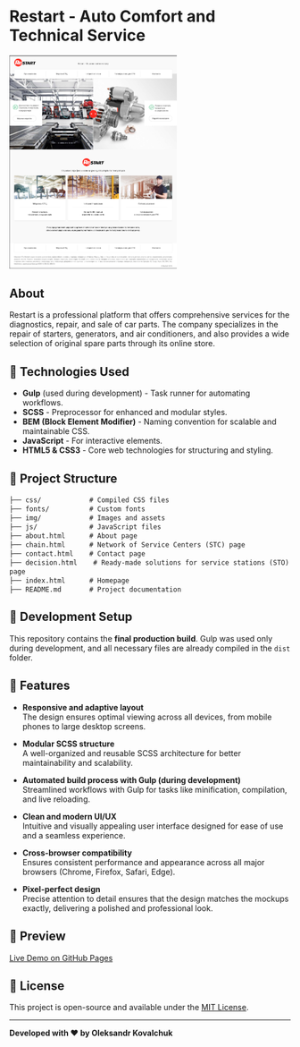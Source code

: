 # Restart - Auto Comfort and Technical Service
<img src="./img/MainPage.png" alt="Preview" width="300">

## About
Restart is a professional platform that offers comprehensive services for the diagnostics, repair, and sale of car parts. The company specializes in the repair of starters, generators, and air conditioners, and also provides a wide selection of original spare parts through its online store.

## 🚀 Technologies Used
- **Gulp** (used during development) - Task runner for automating workflows.
- **SCSS** - Preprocessor for enhanced and modular styles.
- **BEM (Block Element Modifier)** - Naming convention for scalable and maintainable CSS.
- **JavaScript** - For interactive elements.
- **HTML5 & CSS3** - Core web technologies for structuring and styling.

## 📂 Project Structure
```
├── css/            # Compiled CSS files
├── fonts/          # Custom fonts
├── img/            # Images and assets
├── js/             # JavaScript files
├── about.html      # About page
├── chain.html      # Network of Service Centers (STC) page
├── contact.html    # Contact page
├── decision.html    # Ready-made solutions for service stations (STO) page
├── index.html      # Homepage
├── README.md       # Project documentation
```
## 🔧 Development Setup
This repository contains the **final production build**. Gulp was used only during development, and all necessary files are already compiled in the `dist` folder.

## 🌟 Features

- **Responsive and adaptive layout**  
  The design ensures optimal viewing across all devices, from mobile phones to large desktop screens.

- **Modular SCSS structure**  
  A well-organized and reusable SCSS architecture for better maintainability and scalability.

- **Automated build process with Gulp (during development)**  
  Streamlined workflows with Gulp for tasks like minification, compilation, and live reloading.

- **Clean and modern UI/UX**  
  Intuitive and visually appealing user interface designed for ease of use and a seamless experience.

- **Cross-browser compatibility**  
  Ensures consistent performance and appearance across all major browsers (Chrome, Firefox, Safari, Edge).

- **Pixel-perfect design**  
  Precise attention to detail ensures that the design matches the mockups exactly, delivering a polished and professional look.

## 📸 Preview
[Live Demo on GitHub Pages](https://alexandre-kovalchuk.github.io/RestartAutoComfortAndTechnicalService/index.html)

## 📌 License
This project is open-source and available under the [MIT License](LICENSE).

---
**Developed with ❤️ by Oleksandr Kovalchuk**

